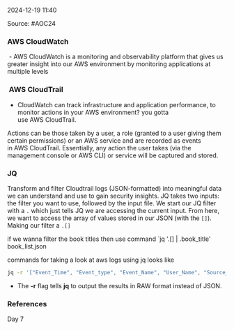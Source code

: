 
2024-12-19 11:40

Source: #AOC24 
### AWS CloudWatch

 - AWS CloudWatch is a monitoring and observability platform that gives us greater insight into our AWS environment by monitoring applications at multiple levels
###  AWS CloudTrail

- CloudWatch can track infrastructure and application performance, to monitor actions in your AWS environment? you gotta use AWS CloudTrail.

Actions can be those taken by a user, a role (granted to a user giving them certain permissions) or an AWS service and are recorded as events in AWS CloudTrail.
Essentially, any action the user takes (via the management console or AWS CLI) or service will be captured and stored.
### JQ

Transform and filter Cloudtrail logs (JSON-formatted) into meaningful data we can understand and use to gain security insights.
JQ takes two inputs: the filter you want to use, followed by the input file.
We start our JQ filter with a `.` which just tells JQ we are accessing the current input. From here, we want to access the array of values stored in our JSON (with the `[]`). Making our filter a `.[]`

if we wanna filter the book titles then use command 
`jq '.[] | .book_title' book_list.json

commands for taking a look at aws logs using jq looks like 
```sh
jq -r '["Event_Time", "Event_type", "Event_Name", "User_Name", "Source_IP", "User_Agent"],(.Records[] | select(.userIdentity.userName == "glitch") | [.eventTime,.eventType, .eventName, .userIdentity.userName //"N/A",.sourceIPAddress //"N/A", .userAgent //"N/A"]) | @tsv' cloudtrail_log.json | column -t -s $'\t'
```
- The **-r** flag tells **jq** to output the results in RAW format instead of JSON.

### References
Day 7



